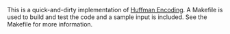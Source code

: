 This is a quick-and-dirty implementation of [Huffman Encoding](https://en.wikipedia.org/wiki/Huffman_coding). A Makefile is used to build and test the code and a sample input is included. See the Makefile for more information.
